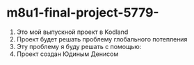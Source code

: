 # m8u1-final-project-5779-
1. Это мой выпускной проект в Kodland
2. Проект будет решать проблему глобального потепления
3. Эту проблему я буду решать с помощью:
4. Проект создан Юдиным Денисом 
